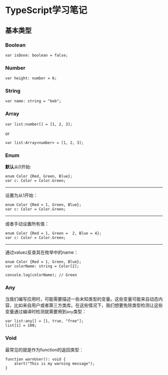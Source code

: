 # TypeScript学习笔记

## 基本类型

### Boolean

	var isDone: boolean = false;
	
### Number

	var height: number = 6;
	
### String

	var name: string = "bob";
	
### Array

	var list:number[] = [1, 2, 3];
	
or

	var list:Array<number> = [1, 2, 3];
	
### Enum

**默认**从0开始:

	enum Color {Red, Green, Blue};
	var c: Color = Color.Green;

---	

设置为从1开始：

	enum Color {Red = 1, Green, Blue};
	var c: Color = Color.Green;

---
	
或者手动设置所有值：

	enum Color {Red = 1, Green =  2, Blue = 4};
	var c: Color = Color.Green;

---
	
通过value`2`反查其在枚举中的name：

	enum Color {Red = 1, Green, Blue};
	var colorName: string = Color[2];
	
	console.log(colorName); // Green
	
### Any

当我们编写应用时，可能需要描述一些未知类型的变量。这些变量可能来自动态内容，比如来自用户或者第三方类库。在这些情况下，我们想要免除类型检测让这些变量通过编译时检测就需要用到`any`类型：

	var list:any[] = [1, true, "free"];
	list[1] = 100;

### Void

最常见的就是作为function的返回类型：

	function warnUser(): void {
		alert("This is my warning message");
	}

	
